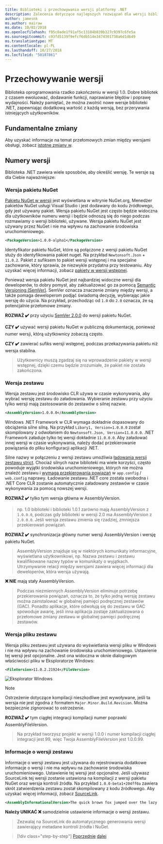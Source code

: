 ```yaml
---
title: Biblioteki i przechowywania wersji platformy .NET
description: Zalecenia dotyczące najlepszych rozwiązań dla wersji bibliotek platformy .NET.
author: jamesnk
ms.author: mairaw
ms.date: 10/02/2018
ms.openlocfilehash: f95c8ade1f91af5c13184b839b327c9397c6fe5a
ms.sourcegitcommit: c93fd5139f9efcf6db514e3474301738a6d1d649
ms.translationtype: MT
ms.contentlocale: pl-PL
ms.lasthandoff: 10/27/2018
ms.locfileid: "50187861"
---
```

# <a name="versioning"></a>Przechowywanie wersji

Biblioteka oprogramowania rzadko zakończeniu w wersji 1.0. Dobre bibliotek z czasem ewoluować, dodawanie funkcji, naprawianie błędów i poprawę wydajności. Należy pamiętać, że można zwolnić nowe wersje biblioteki .NET, zapewniając dodatkową wartość z każdą wersją, bez przerywania istniejących użytkowników.

## <a name="breaking-changes"></a>Fundamentalne zmiany

Aby uzyskać informacje na temat przełomowych zmian między wersjami obsługi, zobacz [istotne zmiany w](./breaking-changes.md).

## <a name="version-numbers"></a>Numery wersji

Biblioteka .NET zawiera wiele sposobów, aby określić wersję. Te wersje są dla Ciebie najważniejsze:

### <a name="nuget-package-version"></a>Wersja pakietu NuGet

[Pakietu NuGet w wersji](/nuget/reference/package-versioning) jest wyświetlana w witrynie NuGet.org, Menedżer pakietów NuGet usługi Visual Studio i jest dodawany do kodu źródłowego, gdy jest używany pakiet. Wersja pakietu NuGet jest często będzie widoczna dla użytkowników numeru wersji i będzie odnoszą się do niego podczas rozmawiamy o wersji biblioteki, używane. Wersja pakietu NuGet jest używany przez NuGet i nie ma wpływu na zachowanie środowiska uruchomieniowego.

```xml
<PackageVersion>1.0.0-alpha1</PackageVersion>
```

Identyfikator pakietu NuGet, które są połączone z wersji pakietu NuGet służy do identyfikowania pakiet nuget. Na przykład `Newtonsoft.Json`  +  `11.0.2`. Pakiet z sufiksem to pakiet wersji wstępnej i ma specjalne zachowanie, który sprawia, że niezwykle przydatna przy testowaniu. Aby uzyskać więcej informacji, zobacz [pakiety w wersji wstępnej](./nuget.md#pre-release-packages).

Ponieważ wersja pakietu NuGet jest najbardziej widoczne wersji dla deweloperów, to dobry pomysł, aby zaktualizować go za pomocą [Semantic Versioning (SemVer)](https://semver.org/). SemVer oznacza znaczenie zmiany między wersji, a także pomaga deweloperom podjąć świadomą decyzję, wybierając jakie wersję do użycia. Na przykład, przechodząc od `1.0` do `2.0` oznacza, że są potencjalnie przełomowe zmiany.

**ROZWAŻ ✔️** przy użyciu [SemVer 2.0.0](https://semver.org/) do wersji pakietu NuGet.

**CZY ✔️** używać wersji pakietu NuGet w publiczną dokumentację, ponieważ numer wersji, którą użytkownicy zobaczą często.

**CZY ✔️** zawierać sufiks wersji wstępnej, podczas przekazywania pakietu niż wersja stabilna.

> Użytkownicy muszą zgadzaj się na wprowadzenie pakiety w wersji wstępnej, dzięki czemu będzie zrozumiałe, że pakiet nie została zakończona.

### <a name="assembly-version"></a>Wersja zestawu

Wersja zestawu jest środowisko CLR używa w czasie wykonywania, aby wybrać wersję zestawu do załadowania. Wybieranie zestawu przy użyciu tylko wersji mają zastosowanie do zestawów o silnej nazwie.

```xml
<AssemblyVersion>1.0.0.0</AssemblyVersion>
```

Windows .NET Framework w CLR wymaga dokładnie dopasowany do obciążenia silne silną. Na przykład `Libary1, Version=1.0.0.0` został skompilowany z odwołaniem do `Newtonsoft.Json, Version=11.0.0.0`. .NET Framework załaduje tylko tej wersji dokładnie `11.0.0.0`. Aby załadować innej wersji w czasie wykonywania, należy dodać przekierowanie powiązania do pliku konfiguracji aplikacji .NET.

Silne nazwy w połączeniu z wersji zestawu umożliwia [ładowania wersji zestawu strict](../../framework/app-domains/assembly-versioning.md). Chociaż silnych nazw biblioteki ma wiele korzyści, często powoduje wyjątki środowiska uruchomieniowego, których nie można znaleźć zestawu i [wymaga przekierowania powiązań](../../framework/configure-apps/redirect-assembly-versions.md) w `app.config` / `web.config` naprawy. Ładowanie zestawu .NET core została swobodna i .NET Core CLR zostanie automatycznie załadowany zestawów w czasie wykonywania za pomocą nowszej wersji.

**ROZWAŻ ✔️** tylko tym wersja główna w AssemblyVersion.

> np. 1.0 biblioteki i biblioteki 1.0.1 zarówno mają AssemblyVersion z `1.0.0.0`, podczas gdy biblioteki w wersji 2.0 ma AssemblyVersion z `2.0.0.0`. Jeśli wersja zestawu zmienia się rzadziej, zmniejsza przekierowań powiązań.

**ROZWAŻ ✔️** synchronizacja główny numer wersji AssemblyVersion i wersję pakietu NuGet.

> AssemblyVersion znajduje się w niektórych komunikaty informacyjne, wyświetlana użytkownikowi, np. Nazwa zestawu i zestawu kwalifikowane nazwy typów w komunikaty o wyjątkach. Utrzymywanie relacji między wersjami zawiera więcej informacji dla deweloperów, która wersja używają.

**❌ NIE** mają stały AssemblyVersion.

> Podczas niezmiennych AssemblyVersion eliminuje potrzebę przekierowania powiązań, oznacza to, że tylko jedną wersję zestawu można zainstalować w globalnej pamięci podręcznej zestawów (GAC). Ponadto aplikacje, które odwołują się do zestawu w GAC spowoduje awarię, jeśli inna aplikacja zostaje zaktualizowana o przełomowe zmiany zestawu w globalnej pamięci podręcznej zestawów.

### <a name="assembly-file-version"></a>Wersja pliku zestawu

Wersja pliku zestawu jest używana do wyświetlania wersji pliku w Windows i nie ma wpływu na zachowanie środowiska uruchomieniowego. Ustawienie tej wersji jest opcjonalne. Jest ona widoczna w oknie dialogowym właściwości pliku w Eksploratorze Windows:

```xml
<FileVersion>11.0.2.21924</FileVersion>
```

![Eksplorator Windows](./media/versioning/win-properties.png "Eksplorator Windows")

> [!NOTE]
> Ostrzeżenie dotyczące kompilacji nieszkodliwe jest wywoływane, jeśli ta wersja nie jest zgodna z formatem `Major.Minor.Build.Revision`. Można bezpiecznie zignorować to ostrzeżenie.

**ROZWAŻ ✔️** tym ciągłej integracji kompilacji numer poprawki AssemblyFileVersion.

> Na przykład tworzysz projekt w wersji 1.0.0 i numer kompilacji ciągłej integracji jest 99, więc Twoja AssemblyFileVersion jest 1.0.0.99.

### <a name="assembly-informational-version"></a>Informacje o wersji zestawu

Informacje o wersji zestawu jest używana do rejestrowania dodatkowe informacje o wersji i nie ma wpływu na zachowanie środowiska uruchomieniowego. Ustawienie tej wersji jest opcjonalne. Jeśli używasz SourceLink tej wersji zostanie ustawiona na kompilacji z wersji pakietu NuGet oraz wersja kontroli źródła. Na przykład `1.0.0-beta1+204ff0a` zawiera skrót zatwierdzenia zestawu został skompilowany z kodu źródłowego. Aby uzyskać więcej informacji, zobacz [SourceLink](./sourcelink.md).

```xml
<AssemblyInformationalVersion>The quick brown fox jumped over the lazy dog.</AssemblyInformationalVersion>
```

**Należy UNIKAĆ ❌** samodzielnie ustawienie informacje o wersji zestawu.

> Zezwalaj na SourceLink do automatycznego generowania wersji zawierający metadane kontroli źródła i NuGet.

>[!div class="step-by-step"]
[Poprzednie](./publish-nuget-package.md)
[dalej](./breaking-changes.md)
